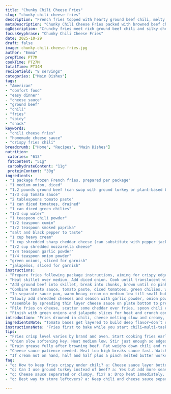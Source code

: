 ```yaml
---
title: "Chunky Chili Cheese Fries"
slug: "chunky-chili-cheese-fries"
description: "French fries topped with hearty ground beef chili, melty cheese sauce, and fresh garnishes. Ground beef cooked with diced onion and a mix of tomato bases plus green chilies for bite. Cheese sauce made by slowly melting a blend of cheeses in heated cream, ensuring creamy texture and rich flavor. Assemble by layering cheese, fries, chili, and extra cheese sauce, finished with crunchy green onions and jalapeños. Savory, spicy, creamy, and crunchy all at once. Modified cooking times and ingredient portions for better texture and balance. Includes handy substitutions and tips for avoiding soggy fries and curdled cheese sauce."
metaDescription: "Chunky Chili Cheese Fries packed with browned beef chili layered over crispy fries, creamy cheddar-mozzarella sauce, topped with sharp green onions and jalapeño heat."
ogDescription: "Crunchy fries meet rich ground beef chili and silky cheese sauce, finished with fresh green onions and jalapeños for spicy, savory bites layered in every forkful."
focusKeyphrase: "Chunky Chili Cheese Fries"
date: 2025-10-29
draft: false
image: chunky-chili-cheese-fries.jpg
author: "Emma"
prepTime: PT7M
cookTime: PT27M
totalTime: PT34M
recipeYield: "8 servings"
categories: ["Main Dishes"]
tags:
- "American"
- "comfort food"
- "easy dinner"
- "cheese sauce"
- "ground beef"
- "chili"
- "fries"
- "spicy"
- "snack"
keywords:
- "chili cheese fries"
- "homemade cheese sauce"
- "crispy fries chili"
breadcrumb: ["Home", "Recipes", "Main Dishes"]
nutrition: 
 calories: "613"
 fatContent: "51g"
 carbohydrateContent: "11g"
 proteinContent: "30g"
ingredients:
- "1 package frozen French fries, prepared per package"
- "1 medium onion, diced"
- "1.2 pounds ground beef (can swap with ground turkey or plant-based beef alternative)"
- "1/3 cup tomato sauce"
- "2 tablespoons tomato paste"
- "1 can diced tomatoes, drained"
- "1 can diced green chilies"
- "1/3 cup water"
- "1 teaspoon chili powder"
- "1/2 teaspoon cumin"
- "1/2 teaspoon smoked paprika"
- "salt and black pepper to taste"
- "1 cup heavy cream"
- "1 cup shredded sharp cheddar cheese (can substitute with pepper jack or gouda for twist)"
- "1/2 cup shredded mozzarella cheese"
- "1/4 teaspoon garlic powder"
- "1/4 teaspoon onion powder"
- "green onions, sliced for garnish"
- "jalapeños, sliced for garnish"
instructions:
- "Prepare fries following package instructions, aiming for crispy edges without over-baking to avoid sogginess later."
- "Heat skillet over medium. Add diced onion. Cook until translucent with slight softening, listen for gentle sizzle, and aroma that signals sweetening onions."
- "Add ground beef into skillet, break into chunks, brown until no pink remains. Drain fat thoroughly to avoid greasy chili."
- "Combine tomato sauce, tomato paste, diced tomatoes, green chilies, water, chili powder, cumin, smoked paprika, salt, and pepper. Stir well and reduce heat to low simmer. Watch bubbles gently form at edges, cook 4-6 minutes to marry flavors and thicken chili slightly while shredding cheese."
- "In separate sauce pan, warm heavy cream on medium-low till small bubbles form around sides but not boiling to avoid separating."
- "Slowly add shredded cheeses and season with garlic powder, onion powder, stir constantly until fully melted into silky cheese sauce. If clumping occurs, lower heat and whisk vigorously. If sauce is too thick add splash more cream or milk."
- "Assemble by spreading thin layer cheese sauce on plate bottom to prevent fries from soaking up moisture."
- "Pile fries on cheese, scatter some cheddar over fries, spoon chili evenly over top, drizzle remaining cheese sauce generously."
- "Finish with green onions and jalapeño slices for heat and crunch contrast."
introduction: "Fries drowned in chili, cheese melting slow and creamy, a classic comfort mash-up I've tackled many times. Initially slammed with soggy fries or rubbery cheese. Learned to crisp just right, not crisp to death but firm enough to hold. Cheese sauce? No high heat or it breaks—watch the sides bubble gently before tossing cheese in. Ground beef needs some bite; too much water and chili loses flavor punch. Green chilies punch flavor, don't replace with fresh only unless you want fire level wild. Texture contrast is key—crispy fries, creamy sauce, chunky chili, sharp onion, and fresh jalapeño snap. Always messy, always worth it. No short cuts on draining fat or you’ll drown cheese sauce in grease. Trust any cook who tells you cheese sauce needs patience and patience."
ingredientsNote: "Tomato bases get layered to build deep flavor—don’t skimp on tomato paste; provides backbone. Ground beef swap to turkey or beef alternative if watching fat but add extra seasoning—it tends to be bland. Cheese mix with at least two types; sharp cheddar melts well but gets sharper with pepper jack or smoky gouda, great twist. Heavy cream critical, thicken sauce without curdle, avoid whole milk which can water down richness. Onion must soften slowly for sweetness—too hot loses flavor and crunch destroys texture balance. Green chilies canned for convenience, fresh jalapeños add citrusy heat. Fry crispness varies by brand; always start fries earlier and adjust cook time based on visual cues—golden, tightening skins but not browned black. Cool thumbs up to draining fat fully or chili becomes greasy, and cheese sauce won’t cling properly."
instructionsNote: "Fries first to bake while you start chili—multi-task essential. Dice onion fine but not muddled mush. Watch onions team's transitions: clear and slightly golden edges means perfect stage. Brown ground beef thoroughly, big lumps, no pink showing, or it tastes raw. Drain grease well—use lean beef or turkey but add water in chili so it simmers, not sauce pots drying out. Low simmer chili, bubbles not roaring, lets flavors meld but won’t burn at bottom. Cheese sauce—key is low & slow, patience not heat. Bubbles 'round edges' is visual cue, breaks? Too hot! Stir constantly. Cheese should melt silky smooth, use whisk for stubborn clumps. When layering, cheese at plate bottom and top locks moisture between fries and chili—avoids soggy soggy soggy. Garnish last; adds fresh crunch, color, and spicy pop. Jalapeños and onion sharp cut through richness heavy, keep that balance."
tips:
- "Fries crisp level varies by brand and oven. Start cooking fries earlier than needed. Look for golden edges and skin tightening. Avoid overbaking or fries go limp fast. Chill fries before assembly keeps them crunchy longer. Piling hot chili too soon makes fries soggy. Layer cheese sauce first to form moisture barrier."
- "Onion slow softening key. Heat medium low. Stir just enough so edges turn transparent and edges show slight gold without browning. Smell sweet aroma rising signals natural sugars released. Overcooked onions go mushy and lose texture. Timing matters—onions finish before beef joins skillet."
- "Drain grease fully after browning beef. Fat weighs down chili and ruins cheese sauce texture. Use lean beef or turkey if preferred. Water splash added to chili to prevent drying stove pots. Simmer low, bubbles just forming around edges, to deepen flavors without burning paste or scorching pan bottom."
- "Cheese sauce patience needed. Heat too high breaks sauce fast. Watch small bubbles at sides before adding cheese slowly, stirring constantly. Garlic and onion powders boost flavor but avoid salt until cheese melts fully. If sauce clumps, whisk hard, lower heat, splash more cream or milk in small increments."
- "If cream not on hand, half and half plus a pinch melted butter works but watch consistency. Substitute cheddar with pepper jack or gouda mix for sharper, smoky edge. Mozzarella alone melts stringy and mild, needs other cheeses. Green chilies canned add uniform heat and texture; fresh jalapeños sliced last provide crisp, citrusy punch."
faq:
- "q: How to keep fries crispy under chili? a: Cheese sauce layer bottom traps moisture. Do fries crisp first, chill maybe. Add chili just before serving. Avoid pile chili long time or fries go soggy fast. Timing is crucial here."
- "q: Can I use ground turkey instead of beef? a: Yes but add more seasoning, turkey bland. Drain grease same way. Add bit more chili powder or smoked paprika for flavor depth. Watch cook time so turkey doesn’t dry out."
- "q: Cheese sauce separated or clumpy, fix? a: Drop heat immediately. Whisk vigorously. Add small splash cream or hot water off heat. Stir briskly but carefully. Avoid boiling sauce; heat too high breaks fat and protein. Prevent by low heat always."
- "q: Best way to store leftovers? a: Keep chili and cheese sauce separate from fries if possible. Fries go limp fast reheated. Chill chili/fries in sealed container. Reheat chili sauce stove slow, add splash cream if thick. Freeze chili if need long term, thaw overnight."

---
```

